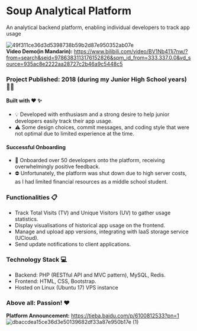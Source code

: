 # Soup Analytical Platform
An analytical backend platform, enabling individual developers to track app usage

![49f311ce36d3d5398738b59b2d87e950352ab07e](https://user-images.githubusercontent.com/68810460/157803104-906047f1-178b-46a5-a7d0-3dd2df4e2a8c.png)<br>
**Video Demo(in Mandarin):** https://www.bilibili.com/video/BV1Nb411j7nw/?from=search&seid=9786383113176152826&spm_id_from=333.337.0.0&vd_source=935ac8e2222aa28727c2b46a9c5448c5
### Project Published: 2018 (during my Junior High School years) 👨‍🎓

#### Built with ❤️ ✨
- 💡 Developed with enthusiasm and a strong desire to help junior developers easily track their app usage.
- ⚠️ Some design choices, commit messages, and coding style that were not optimal due to limited experience at the time.

#### Successful Onboarding 
- 👥 Onboarded over 50 developers onto the platform, receiving overwhelmingly positive feedback.
- ⛔ Unfortunately, the platform was shut down due to high server costs, as I had limited financial resources as a middle school student.

### Functionalities 📋
- Track Total Visits (TV) and Unique Visitors (UV) to gather usage statistics.
- Display visualisations of historical app usage on the frontend.
- Manage and upload app versions, integrating with IaaS storage service (UCloud).
- Send update notifications to client applications.

### Technology Stack 💻
- Backend: PHP (RESTful API and MVC pattern), MySQL, Redis.
- Frontend: HTML, CSS, Bootstrap.
- Hosted on Linux (Ubuntu 17) VPS instance

### Above all: Passion! ❤️


**Platform Announcement:** https://tieba.baidu.com/p/6100812533?pn=1   
![dbaccdea15ce36d3e50139682df33a87e950b17e (1)](https://user-images.githubusercontent.com/68810460/157803386-3b7d0c34-e065-4cfb-af60-9780efe40b55.png)
